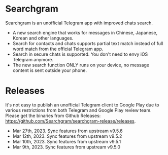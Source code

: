 # Searchgram

Searchgram is an unofficial Telegram app with improved chats search.

- A new search engine that works for messages in Chinese, Japanese, Korean and other languages.
- Search for contacts and chats supports partial text match instead of full word match from the official Telegram app.
- Search in secure chats is supported. You don't need to envy iOS Telegram anymore.
- The new search function ONLY runs on your device, no message content is sent outside your phone.

# Releases

It's not easy to publish an unofficial Telegram client to Google Play due to various restrictions from both Telegram and Google Play review team. Please get the binaries from Github Releases: https://github.com/Searchgram/searchgram-release/releases.

- Mar 27th, 2023. Sync features from upstream v9.5.6
- Mar 12th, 2023. Sync features from upstream v9.5.2
- Mar 10th, 2023. Sync features from upstream v9.5.1
- Mar 9th, 2023. Sync features from upstream v9.5.0
